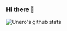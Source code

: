 ### Hi there 👋

![Unero's github stats](https://github-readme-stats.vercel.app/api?username=unero&show_icons=true&theme=dracula)
